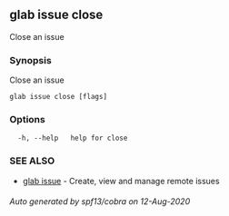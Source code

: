 ## glab issue close

Close an issue

### Synopsis

Close an issue

```
glab issue close [flags]
```

### Options

```
  -h, --help   help for close
```

### SEE ALSO

* [glab issue](glab_issue.md)	 - Create, view and manage remote issues

###### Auto generated by spf13/cobra on 12-Aug-2020
